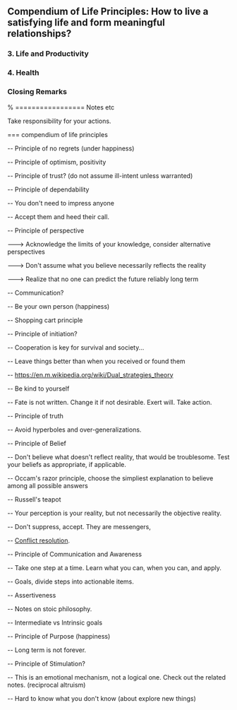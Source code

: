 ## Compendium of Life Principles: How to live a satisfying life and form meaningful relationships?

### 3. Life and Productivity

### 4. Health

### Closing Remarks

% ================= Notes etc

Take responsibility for your actions. 

=== compendium of life principles

-- Principle of no regrets (under happiness)

-- Principle of optimism, positivity

-- Principle of trust? (do not assume ill-intent unless warranted)

-- Principle of dependability

-- You don't need to impress anyone

-- Accept them and heed their call.

-- Principle of perspective

---> Acknowledge the limits of your knowledge, consider alternative perspectives

---> Don't assume what you believe necessarily reflects the reality

---> Realize that no one can predict the future reliably long term

-- Communication?

-- Be your own person (happiness)

-- Shopping cart principle

-- Principle of initiation?

-- Cooperation is key for survival and society...

-- Leave things better than when you received or found them

-- https://en.m.wikipedia.org/wiki/Dual_strategies_theory

-- Be kind to yourself

-- Fate is not written. Change it if not desirable. Exert will. Take action. 

-- Principle of truth

-- Avoid hyperboles and over-generalizations. 

-- Principle of Belief

-- Don't believe what doesn't reflect reality, that would be troublesome. Test your beliefs as appropriate, if applicable. 

-- Occam's razor principle, choose the simpliest explanation to believe among all possible answers

-- Russell's teapot

-- Your perception is your reality, but not necessarily the objective reality.

-- Don't suppress, accept. They are messengers,

-- [Conflict resolution](https://en.wikipedia.org/wiki/Conflict_resolution). 

-- Principle of Communication and Awareness

-- Take one step at a time. Learn what you can, when you can, and apply. 

-- Goals, divide steps into actionable items.  

-- Assertiveness

-- Notes on stoic philosophy. 

-- Intermediate vs Intrinsic goals 

-- Principle of Purpose (happiness)

-- Long term is not forever. 

-- Principle of Stimulation?

-- This is an emotional mechanism, not a logical one. Check out the related notes. (reciprocal altruism)

-- Hard to know what you don't know (about explore new things) 
